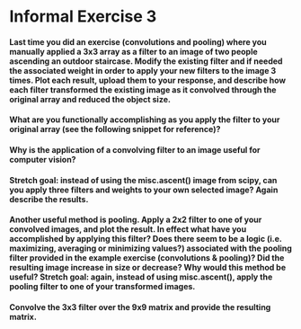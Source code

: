 # Informal Exercise 3

#### Last time you did an exercise (convolutions and pooling) where you manually applied a 3x3 array as a filter to an image of two people ascending an outdoor staircase. Modify the existing filter and if needed the associated weight in order to apply your new filters to the image 3 times. Plot each result, upload them to your response, and describe how each filter transformed the existing image as it convolved through the original array and reduced the object size.

#### What are you functionally accomplishing as you apply the filter to your original array (see the following snippet for reference)? 

#### Why is the application of a convolving filter to an image useful for computer vision? 

#### Stretch goal: instead of using the misc.ascent() image from scipy, can you apply three filters and weights to your own selected image? Again describe the results.

#### Another useful method is pooling. Apply a 2x2 filter to one of your convolved images, and plot the result. In effect what have you accomplished by applying this filter? Does there seem to be a logic (i.e. maximizing, averaging or minimizing values?) associated with the pooling filter provided in the example exercise (convolutions & pooling)? Did the resulting image increase in size or decrease? Why would this method be useful? Stretch goal: again, instead of using misc.ascent(), apply the pooling filter to one of your transformed images.

#### Convolve the 3x3 filter over the 9x9 matrix and provide the resulting matrix.
